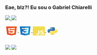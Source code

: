 ### Eae, blz?! Eu sou o Gabriel Chiarelli

<!-- - 🔭 Hoje trabalho com Desenvolvimento de Jogos
- 🌱 Estudando Python/HTML/CSS/JavaScript
- 📫 Contate-me no email: contato.gabriel.dev@gmail.com
- 😄 Pronouns: ele/dele
- ⚡ Eu AMO As Crônicas de Nárnia -->

<div align="left"> <!-- trocar para "center" quando as curiosidades estiverem ativadas -->
  <a href="https://github.com/gabrielchiarelli">
  <img height="160em" src="https://github-readme-stats.vercel.app/api?username=gabrielchiarelli&show_icons=true&theme=dracula&include_all_commits=true&count_private=true"/>
  <img height="160em" src="https://github-readme-stats.vercel.app/api/top-langs/?username=gabrielchiarelli&layout=compact&langs_count=7&theme=dracula"/>
</div>
  <div style="display: inline_block"><br>
  <img align="center" alt="Rafa-HTML" height="30" width="40" src="https://raw.githubusercontent.com/devicons/devicon/master/icons/html5/html5-original.svg">
  <img align="center" alt="Rafa-CSS" height="30" width="40" src="https://raw.githubusercontent.com/devicons/devicon/master/icons/css3/css3-original.svg">
  <img align="center" alt="Rafa-Js" height="30" width="40" src="https://raw.githubusercontent.com/devicons/devicon/master/icons/javascript/javascript-plain.svg">
  <img align="center" alt="Rafa-Python" height="30" width="40" src="https://raw.githubusercontent.com/devicons/devicon/master/icons/python/python-original.svg">
</div>
  
  ##
  
  <div>
    <a href="https://www.youtube.com/c/DesenvolvendoJogos" target="_blank"><img src="https://img.shields.io/badge/YouTube-FF0000?style=for-the-badge&logo=youtube&logoColor=white" target="_blank"></a>
  <a href = "mailto:contato.gabriel.dev@gmail.com"><img src="https://img.shields.io/badge/Gmail-D14836?style=for-the-badge&logo=gmail&logoColor=white" target="_blank"></a>
  <!-- <a href="#" target="_blank"><img src="https://img.shields.io/badge/Unity-100000?style=for-the-badge&logo=unity&logoColor=white"></a> -->
  <!-- <a href="#" target="_blank"><img src="https://img.shields.io/badge/-LinkedIn-%230077B5?style=for-the-badge&logo=linkedin&logoColor=white" target="_blank"></a> -->
 
  </div>
  
  
